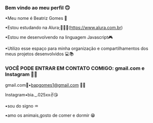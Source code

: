 ### Bem vindo ao meu perfil 🙃

 •Meu nome é Beatriz Gomes 💙

 •Estou estudando na Alura;👩🏽‍🎓(https://www.alura.com.br)

 •Estou me desenvolvendo na linguagem Javascript🎮

 •Utilizo esse espaço para minha organização e compartilhamentos dos meus projetos desenvolvidos 💻📚

 ### VOCÊ PODE ENTRAR EM CONTATO COMIGO: gmail.com e Instagram 📮📮

 gmail.com📮•bapgomes1@gmail.com 💙💜

 Instagram•bia._.025xx✌️😘 

 •sou do signo ♒

 •amo os animais,gosto de comer e dormir 😁
